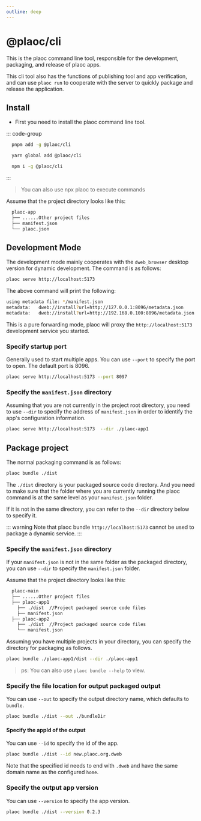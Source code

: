 ```yaml
---
outline: deep
---
```


# @plaoc/cli

<Badges name="@plaoc/cli" />

This is the plaoc command line tool, responsible for the development, packaging, and release of plaoc apps.

This cli tool also has the functions of publishing tool and app verification, and can use `plaoc run` to cooperate with the server to quickly package and release the application.

## Install

- First you need to install the plaoc command line tool.

::: code-group

```bash [PNPM]
  pnpm add -g @plaoc/cli
```

```bash [YARN]
  yarn global add @plaoc/cli
```

```bash [NPM]
  npm i -g @plaoc/cli
```

:::

> You can also use npx plaoc to execute commands

Assume that the project directory looks like this:

```bash
  plaoc-app
  ├── ......Other project files
  ├── manifest.json
  └── plaoc.json
```

## Development Mode

The development mode mainly cooperates with the `dweb_browser` desktop version for dynamic development. The command is as follows:

```bash
plaoc serve http://localhost:5173
```

The above command will print the following:

```bash
using metadata file: */manifest.json
metadata: 	dweb://install?url=http://127.0.0.1:8096/metadata.json
metadata: 	dweb://install?url=http://192.168.0.100:8096/metadata.json
```

This is a pure forwarding mode, plaoc will proxy the `http://localhost:5173` development service you started.

### Specify startup port

Generally used to start multiple apps. You can use `--port` to specify the port to open. The default port is 8096.

```bash
plaoc serve http://localhost:5173 --port 8097
```

### Specify the `manifest.json` directory

Assuming that you are not currently in the project root directory, you need to use `--dir` to specify the address of `manifest.json` in order to identify the app's configuration information.

```bash
plaoc serve http://localhost:5173  --dir ./plaoc-app1
```

## Package project

The normal packaging command is as follows:

```bash
plaoc bundle ./dist
```

The `./dist` directory is your packaged source code directory. And you need to make sure that the folder where you are currently running the plaoc command is at the same level as your `manifest.json` folder.

If it is not in the same directory, you can refer to the `--dir` directory below to specify it.

::: warning
Note that plaoc bundle `http://localhost:5173` cannot be used to package a dynamic service.
:::

### Specify the `manifest.json` directory

If your `manifest.json` is not in the same folder as the packaged directory, you can use `--dir` to specify the `manifest.json` folder.

Assume that the project directory looks like this:

```bash
  plaoc-main
  ├── ......Other project files
  ├── plaoc-app1
    ├── ./dist  //Project packaged source code files
    ├── manifest.json
  ├── plaoc-app2
    ├── ./dist  //Project packaged source code files
    └── manifest.json
```

Assuming you have multiple projects in your directory, you can specify the directory for packaging as follows.

```bash
plaoc bundle ./plaoc-app1/dist --dir ./plaoc-app1
```

> ps: You can also use `plaoc bundle --help` to view.

### Specify the file location for output packaged output

You can use `--out` to specify the output directory name, which defaults to `bundle`.

```bash
plaoc bundle ./dist --out ./bundleDir
```

#### Specify the appId of the output

You can use `--id` to specify the id of the app.

```bash
plaoc bundle ./dist --id new.plaoc.org.dweb
```

Note that the specified id needs to end with `.dweb` and have the same domain name as the configured `home`.

### Specify the output app version

You can use `--version` to specify the app version.

```bash
plaoc bundle ./dist --version 0.2.3
```
